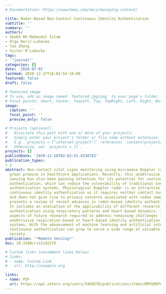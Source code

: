```yaml
---
# Documentation: https://wowchemy.com/docs/managing-content/

title: Radar-Based Non-Contact Continuous Identity Authentication
subtitle: ''
summary: ''
authors:
- Shekh Md Mahmudul Islam
- Olga Borić-Lubecke
- Yao Zheng
- Victor M Lubecke
tags:
- '"journal"'
categories: []
date: '2020-07-01'
lastmod: 2020-12-27T16:02:54-10:00
featured: false
draft: false

# Featured image
# To use, add an image named `featured.jpg/png` to your page's folder.
# Focal points: Smart, Center, TopLeft, Top, TopRight, Left, Right, BottomLeft, Bottom, BottomRight.
image:
  caption: ''
  focal_point: ''
  preview_only: false

# Projects (optional).
#   Associate this post with one or more of your projects.
#   Simply enter your project's folder or file name without extension.
#   E.g. `projects = ["internal-project"]` references `content/project/deep-learning/index.md`.
#   Otherwise, set `projects = []`.
projects: []
publishDate: '2020-12-28T02:02:53.433878Z'
publication_types:
- 2
abstract: Non-contact vital signs monitoring using microwave Doppler radar has shown
  great promise in healthcare applications. Recently, this unobtrusive form of physiological
  sensing has also been gaining attention for its potential for continuous identity
  authentication, which can reduce the vulnerability of traditional one-pass validation
  authentication systems. Physiological Doppler radar is an attractive approach for
  continuous identity authentication as it requires neither contact nor line-of-sight
  and does not give rise to privacy concerns associated with video imaging. This paper
  presents a review of recent advances in radar-based identity authentication systems.
  It includes an evaluation of the applicability of different research efforts in
  authentication using respiratory patterns and heart-based dynamics. It also identifies
  aspects of future research required to address remaining challenges in applying
  unobtrusive respiration-based or heart-based identity authentication to practical
  systems. With the advancement of machine learning and artificial intelligence, radar-based
  continuous authentication can grow to serve a wide range of valuable functions in
  society.
publication: '*Remote Sensing*'
doi: 10.3390/rs12142279

# Custom links (uncomment lines below)
# links:
# - name: Custom Link
#   url: http://example.org

links:
- name: PDF
  url: https://api.zotero.org/users/3468578/publications/items/DMYQ96PG/file/view
---
```

